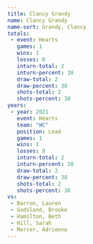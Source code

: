 ```yaml
---
title: Clancy Grandy
name: Clancy Grandy
name-sort: Grandy, Clancy
totals:
 - event: Hearts
   games: 1
   wins: 1
   losses: 0
   inturn-total: 2
   inturn-percent: 38
   draw-total: 2
   draw-percent: 38
   shots-total: 2
   shots-percent: 38
years:
 - year: 2021
   event: Hearts
   team: "WC"
   position: Lead
   games: 1
   wins: 1
   losses: 0
   inturn-total: 2
   inturn-percent: 38
   draw-total: 2
   draw-percent: 38
   shots-total: 2
   shots-percent: 38
vs:
 - Barron, Lauren
 - Godsland, Brooke
 - Hamilton, Beth
 - Hill, Sarah
 - Mercer, Adrienne
---
```

